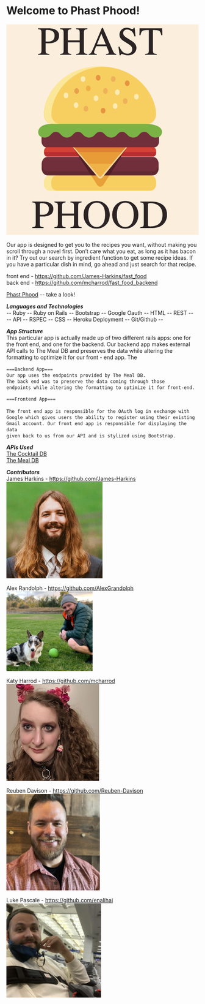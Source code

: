 # Welcome to Phast Phood!

![PhastPhood](./pictures/burg.png)  

Our app is designed to get you to the recipes you want, without making you scroll through a novel first. Don’t care what you eat, as long as it has bacon in it? Try out our search by ingredient function to get some recipe ideas. If you have a particular dish in mind, go ahead and just search for that recipe.

front end - https://github.com/James-Harkins/fast_food  
back end - https://github.com/mcharrod/fast_food_backend  


[Phast Phood](phastphood.herokuapp.com) -- take a look!

___Languages and Technologies___  
-- Ruby -- Ruby on Rails -- Bootstrap -- Google Oauth -- HTML -- REST --  
-- API -- RSPEC -- CSS -- Heroku Deployment -- Git/Github --

___App Structure___  
This particular app is actually made up of two different rails apps: one for the front end, and one for the backend. Our backend app makes external API calls to The Meal DB and preserves the data while altering the formatting to optimize it for our front - end app. The
```
===Backend App===
Our app uses the endpoints provided by The Meal DB.  
The back end was to preserve the data coming through those
endpoints while altering the formatting to optimize it for front-end.
```
```
===Frontend App===

The front end app is responsible for the OAuth log in exchange with
Google which gives users the ability to register using their existing
Gmail account. Our front end app is responsible for displaying the data
given back to us from our API and is stylized using Bootstrap.
```

___APIs Used___  
[The Cocktail DB](https://www.thecocktaildb.com/api.php)  
[The Meal DB](https://www.themealdb.com/api.php)

___Contributors___  
James Harkins - https://github.com/James-Harkins  
![JamesH](./pictures/james.png)  

Alex Randolph - https://github.com/AlexGrandolph  
![AlexR](./pictures/alex.png)  

Katy Harrod - https://github.com/mcharrod  
![KatyH](./pictures/katy.png)  

Reuben Davison - https://github.com/Reuben-Davison  
![ReubenD](./pictures/reuben.png)  

Luke Pascale - https://github.com/enalihai  
![LukeP](./pictures/luke.png)
